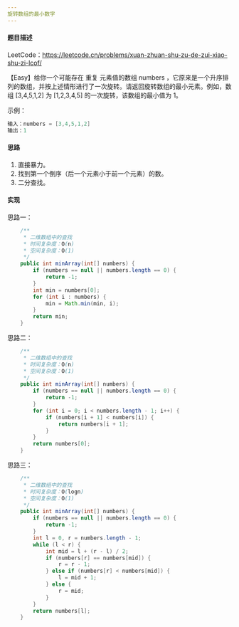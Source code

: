 ```yaml
---
旋转数组的最小数字
---
```


#### 题目描述

LeetCode：https://leetcode.cn/problems/xuan-zhuan-shu-zu-de-zui-xiao-shu-zi-lcof/

【Easy】给你一个可能存在 重复 元素值的数组 numbers ，它原来是一个升序排列的数组，并按上述情形进行了一次旋转。请返回旋转数组的最小元素。例如，数组 [3,4,5,1,2] 为 [1,2,3,4,5] 的一次旋转，该数组的最小值为 1。  

示例：

```java
输入：numbers = [3,4,5,1,2]
输出：1
```

#### 思路

1. 直接暴力。
2. 找到第一个倒序（后一个元素小于前一个元素）的数。
3. 二分查找。

#### 实现

思路一：

```java
    /**
     * 二维数组中的查找
     * 时间复杂度：O(n)
     * 空间复杂度：O(1)
     */
    public int minArray(int[] numbers) {
        if (numbers == null || numbers.length == 0) {
            return -1;
        }
        int min = numbers[0];
        for (int i : numbers) {
            min = Math.min(min, i);
        }
        return min;
    }
```

思路二：

```java
    /**
     * 二维数组中的查找
     * 时间复杂度：O(n)
     * 空间复杂度：O(1)
     */
    public int minArray(int[] numbers) {
        if (numbers == null || numbers.length == 0) {
            return -1;
        }
        for (int i = 0; i < numbers.length - 1; i++) {
            if (numbers[i + 1] < numbers[i]) {
                return numbers[i + 1];
            }
        }
        return numbers[0];
    }
```

思路三：

```java
    /**
     * 二维数组中的查找
     * 时间复杂度：O(logn)
     * 空间复杂度：O(1)
     */
    public int minArray(int[] numbers) {
        if (numbers == null || numbers.length == 0) {
            return -1;
        }
        int l = 0, r = numbers.length - 1;
        while (l < r) {
            int mid = l + (r - l) / 2;
            if (numbers[r] == numbers[mid]) {
                r = r - 1;
            } else if (numbers[r] < numbers[mid]) {
                l = mid + 1;
            } else {
                r = mid;
            }
        }
        return numbers[l];
    }
```


